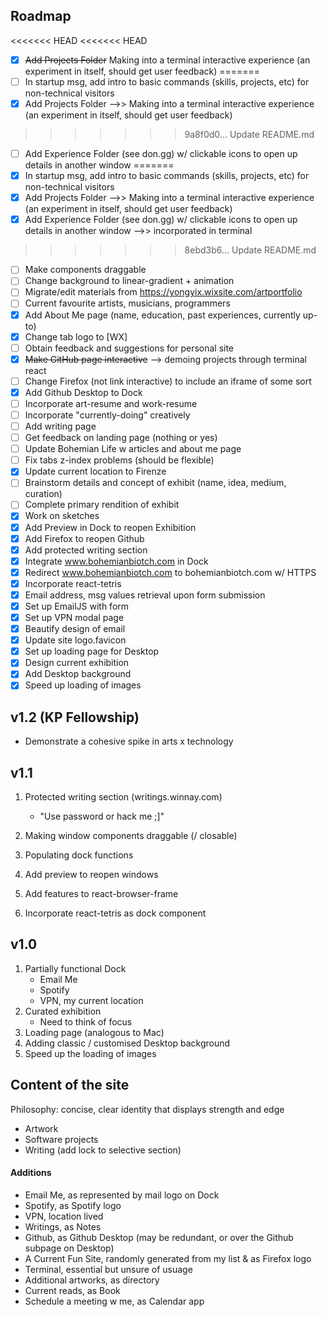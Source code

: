 ## Roadmap
<<<<<<< HEAD
<<<<<<< HEAD

- [x] ~~Add Projects Folder~~ Making into a terminal interactive experience (an experiment in itself, should get user feedback)
=======
- [ ] In startup msg, add intro to basic commands (skills, projects, etc) for non-technical visitors
- [x] Add Projects Folder -->> Making into a terminal interactive experience (an experiment in itself, should get user feedback)
>>>>>>> 9a8f0d0... Update README.md
- [ ] Add Experience Folder (see don.gg) w/ clickable icons to open up details in another window
=======
- [x] In startup msg, add intro to basic commands (skills, projects, etc) for non-technical visitors
- [x] Add Projects Folder -->> Making into a terminal interactive experience (an experiment in itself, should get user feedback)
- [x] Add Experience Folder (see don.gg) w/ clickable icons to open up details in another window -->> incorporated in terminal
>>>>>>> 8ebd3b6... Update README.md
- [ ] Make components draggable
- [ ] Change background to linear-gradient + animation
- [ ] Migrate/edit materials from https://yongyix.wixsite.com/artportfolio
- [ ] Current favourite artists, musicians, programmers
- [x] Add About Me page (name, education, past experiences, currently up-to)
- [x] Change tab logo to [WX]
- [ ] Obtain feedback and suggestions for personal site
- [x] ~~Make GitHub page interactive~~ --> demoing projects through terminal react
- [ ] Change Firefox (not link interactive) to include an iframe of some sort
- [x] Add Github Desktop to Dock
- [ ] Incorporate art-resume and work-resume
- [ ] Incorporate "currently-doing" creatively
- [ ] Add writing page
- [ ] Get feedback on landing page (nothing or yes)
- [ ] Update Bohemian Life w articles and about me page
- [ ] Fix tabs z-index problems (should be flexible)
- [x] Update current location to Firenze
- [ ] Brainstorm details and concept of exhibit (name, idea, medium, curation)
- [ ] Complete primary rendition of exhibit
- [x] Work on sketches
- [x] Add Preview in Dock to reopen Exhibition
- [x] Add Firefox to reopen Github
- [x] Add protected writing section
- [x] Integrate www.bohemianbiotch.com in Dock
- [x] Redirect www.bohemianbiotch.com to bohemianbiotch.com w/ HTTPS
- [x] Incorporate react-tetris
- [x] Email address, msg values retrieval upon form submission
- [x] Set up EmailJS with form
- [x] Set up VPN modal page
- [x] Beautify design of email
- [x] Update site logo.favicon
- [x] Set up loading page for Desktop
- [x] Design current exhibition
- [x] Add Desktop background
- [x] Speed up loading of images

## v1.2 (KP Fellowship)

- Demonstrate a cohesive spike in arts x technology

## v1.1

1. Protected writing section (writings.winnay.com)

   - "Use password or hack me ;]"

2. Making window components draggable (/ closable)
3. Populating dock functions
4. Add preview to reopen windows
5. Add features to react-browser-frame
6. Incorporate react-tetris as dock component

## v1.0

1. Partially functional Dock
   - Email Me
   - Spotify
   - VPN, my current location
2. Curated exhibition
   - Need to think of focus
3. Loading page (analogous to Mac)
4. Adding classic / customised Desktop background
5. Speed up the loading of images

## Content of the site

Philosophy: concise, clear identity that displays strength and edge

- Artwork
- Software projects
- Writing (add lock to selective section)

#### Additions

- Email Me, as represented by mail logo on Dock
- Spotify, as Spotify logo
- VPN, location lived
- Writings, as Notes
- Github, as Github Desktop (may be redundant, or over the Github subpage on Desktop)
- A Current Fun Site, randomly generated from my list & as Firefox logo
- Terminal, essential but unsure of usuage
- Additional artworks, as directory
- Current reads, as Book
- Schedule a meeting w me, as Calendar app
